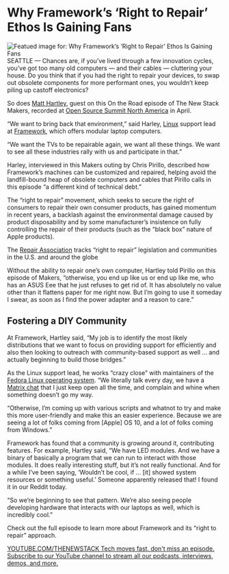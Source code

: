 # Why Framework’s ‘Right to Repair’ Ethos Is Gaining Fans
![Featued image for: Why Framework’s ‘Right to Repair’ Ethos Is Gaining Fans](https://cdn.thenewstack.io/media/2024/07/bbc38003-thumbnail-1024x576.png)
SEATTLE — Chances are, if you’ve lived through a few innovation cycles, you’ve got too many old computers — and their cables — cluttering your house. Do you think that if you had the right to repair your devices, to swap out obsolete components for more performant ones, you wouldn’t keep piling up castoff electronics?

So does [Matt Hartley](https://www.linkedin.com/in/matthartley/), guest on this On the Road episode of The New Stack Makers, recorded at [Open Source Summit North America](https://thenewstack.io/opentofu-vs-hashicorp-takes-center-stage-at-open-source-summit/) in April.

“We want to bring back that environment,” said Harley, [Linux](https://thenewstack.io/linux/) support lead at [Framework](https://frame.work/), which offers modular laptop computers.

“We want the TVs to be repairable again, we want all these things. We want to see all these industries rally with us and participate in that.”

Harley, interviewed in this Makers outing by Chris Pirillo, described how Framework’s machines can be customized and repaired, helping avoid the landfill-bound heap of obsolete computers and cables that Pirillo calls in this episode “a different kind of technical debt.”

The “right to repair” movement, which seeks to secure the right of consumers to repair their own consumer products, has gained momentum in recent years, a backlash against the environmental damage caused by product disposability and by some manufacturer’s insistence on fully controlling the repair of their products (such as the “black box” nature of Apple products).

The [Repair Association](https://www.repair.org/) tracks “right to repair” legislation and communities in the U.S. and around the globe

Without the ability to repair one’s own computer, Hartley told Pirillo on this episode of Makers, “otherwise, you end up like us or end up like me, who has an ASUS Eee that he just refuses to get rid of. It has absolutely no value other than it flattens paper for me right now. But I’m going to use it someday I swear, as soon as I find the power adapter and a reason to care.”

## Fostering a DIY Community
At Framework, Hartley said, “My job is to identify the most likely distributions that we want to focus on providing support for efficiently and also then looking to outreach with community-based support as well … and actually beginning to build those bridges.”

As the Linux support lead, he works “crazy close” with maintainers of the [Fedora Linux operating system](https://fedoraproject.org/). “We literally talk every day, we have a [Matrix chat](https://matrix.org/) that I just keep open all the time, and complain and whine when something doesn’t go my way.

“Otherwise, I’m coming up with various scripts and whatnot to try and make this more user-friendly and make this an easier experience. Because we are seeing a lot of folks coming from [Apple] OS 10, and a lot of folks coming from Windows.”

Framework has found that a community is growing around it, contributing features. For example, Hartley said, “We have LED modules. And we have a binary of basically a program that we can run to interact with those modules. It does really interesting stuff, but it’s not really functional. And for a while I’ve been saying, ‘Wouldn’t be cool, if … [it] showed system resources or something useful.’ Someone apparently released that! I found it in our Reddit today.

“So we’re beginning to see that pattern. We’re also seeing people developing hardware that interacts with our laptops as well, which is incredibly cool.”

Check out the full episode to learn more about Framework and its “right to repair” approach.

[
YOUTUBE.COM/THENEWSTACK
Tech moves fast, don't miss an episode. Subscribe to our YouTube
channel to stream all our podcasts, interviews, demos, and more.
](https://youtube.com/thenewstack?sub_confirmation=1)